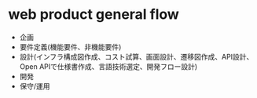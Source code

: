# web product general flow
- 企画
- 要件定義(機能要件、非機能要件)
- 設計(インフラ構成図作成、コスト試算、画面設計、遷移図作成、API設計、Open APIで仕様書作成、言語技術選定、開発フロー設計)
- 開発
- 保守/運用